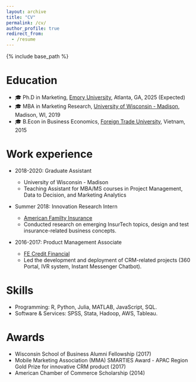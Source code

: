 ```yaml
---
layout: archive
title: "CV"
permalink: /cv/
author_profile: true
redirect_from:
  - /resume
---
```


{% include base_path %}

Education
======
* 🎓 Ph.D in Marketing, [Emory University](http://www.emory.edu/), Atlanta, GA, 2025 (Expected)
* 🎓 MBA in Marketing Research, [University of Wisconsin - Madison](https://www.wisc.edu/), Madison, WI, 2019
* 🎓 B.Econ in Business Economics, [Foreign Trade University](http://english.ftu.edu.vn/), Vietnam, 2015

Work experience
======
* 2018-2020: Graduate Assistant
  * University of Wisconsin - Madison
  * Teaching Assistant for MBA/MS courses in Project Management, Data to Decision, and Marketing Analytics
  
* Summer 2018: Innovation Research Intern
  * [American Familty Insurance](https://www.amfam.com/)
  * Conducted research on emerging InsurTech topics, design and test insurance-related business concepts.

* 2016-2017: Product Management Associate
  * [FE Credit Financial](https://fecredit.com.vn/en/)
  * Led the development and deployment of CRM-related projects (360 Portal, IVR system, Instant Messenger Chatbot).
  
Skills
======
* Programming: R, Python, Julia, MATLAB, JavaScript, SQL.
* Software & Services: SPSS, Stata, Hadoop, AWS, Tableau.

Awards
======
* Wisconsin School of Business Alumni Fellowship (2017)
* Mobile Marketing Association (MMA) SMARTIES Award - APAC Region Gold Prize for innovative CRM product (2017)
* American Chamber of Commerce Scholarship (2014)
